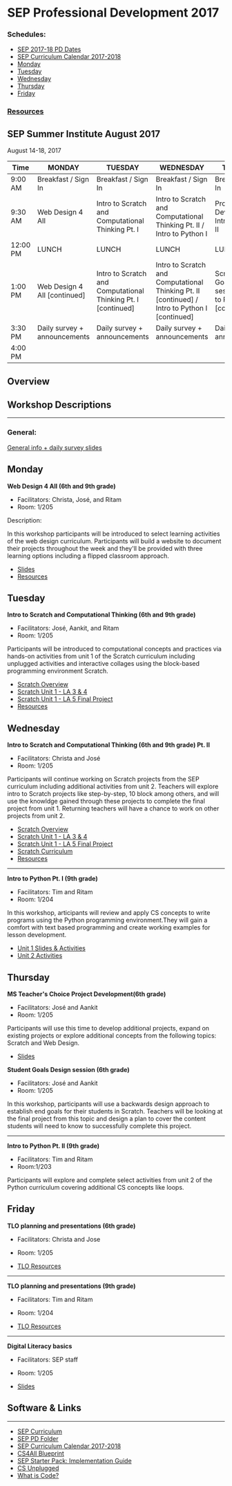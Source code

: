 # SEP Professional Development 2017

### Schedules:
* [SEP 2017-18 PD Dates](https://drive.google.com/open?id=0B3omYkYPfQ0yWXpHRlNla2NMM1U)
* [SEP Curriculum Calendar 2017-2018](https://drive.google.com/open?id=1tnvlHdIT_-7ACauHstNih9gdVIMJRoN4MNj_qMnnzM4)
* [Monday](#monday)
* [Tuesday](#tuesday)
* [Wednesday](#wednesday)
* [Thursday](#thursday)
* [Friday](#friday)


### [Resources](#links)

## SEP Summer Institute August 2017
August 14-18, 2017

| Time | MONDAY | TUESDAY | WEDNESDAY | THURSDAY | FRIDAY
| -----|-------| ------- | --------| --------| --------|
| 9:00 AM |Breakfast / Sign In|Breakfast / Sign In|Breakfast / Sign In |Breakfast / Sign In|Breakfast / Sign In
9:30 AM |Web Design 4 All|Intro to Scratch and Computational Thinking Pt. I |Intro to Scratch and Computational Thinking Pt. II / Intro to Python I |Project Development / Intro to Python II | TLO planning 
12:00 PM |LUNCH|LUNCH|LUNCH|LUNCH|LUNCH 
1:00 PM |Web Design 4 All [continued]|Intro to Scratch and Computational Thinking Pt. I [continued] |Intro to Scratch and Computational Thinking  Pt. II [continued] / Intro to Python I [continued]  |Scratch Student Goals Design session / Intro to Python II [continued] |TLO teacher presentations / Digital Literacy basics
3:30 PM | Daily survey + announcements|Daily survey + announcements|Daily survey + announcements | Daily survey + announcements|Daily survey + announcements
4:00 PM | | | | |

## Overview

## Workshop Descriptions
***
###  General:
[General info + daily survey slides](https://drive.google.com/open?id=1Z6Dmu8_OfjGwPjy1s1UE2bYY992TnHBp-0DgvfnCI9g)

## <a name="monday">Monday</a>

**Web Design 4 All (6th and 9th grade)**
* Facilitators: Christa, José, and Ritam
* Room: 1/205

Description:

In this workshop participants will be introduced to select learning activities of the web design curriculum. Participants will build a website to document their projects throughout the week and they'll be provided with three learning options including a flipped classroom approach.

* [Slides](https://drive.google.com/open?id=1ydKCcWOZ7cbXUaOShNuqCs_5qVBSOf60ukThG5sd1P0)
* [Resources](https://drive.google.com/open?id=0B3omYkYPfQ0yamlzRndvc2x3MDg)

## <a name="tuesday">Tuesday</a>

**Intro to Scratch and Computational Thinking (6th and 9th grade)**
* Facilitators: José, Aankit, and Ritam
* Room: 1/205

Participants will be introduced to computational concepts and practices via hands-on activities from unit 1 of the Scratch curriculum including unplugged activities and interactive collages using the block-based programming environment Scratch. 

* [Scratch Overview](https://docs.google.com/presentation/d/1d4K6IubmkTpvsFEyvZd3B7X6mTLis-RU0LFIcuTqjAk/edit?usp=sharing)
* [Scratch Unit 1 - LA 3 & 4](https://docs.google.com/presentation/d/1OQlsSDBv1vd1muRGXhp69S00j2mlzoHh1flXEVwDIUY/edit?usp=sharing) 
* [Scratch Unit 1 - LA 5 Final Project](https://docs.google.com/presentation/d/1fcEYRol2XES1b-iLkhgJToXoCwy0UFO0OlSNvcZnjS4/edit?usp=sharing)
* [Resources](https://drive.google.com/open?id=0B3omYkYPfQ0yQUpReGREcUdiUGs)

## <a name="wednesday">Wednesday</a>

**Intro to Scratch and Computational Thinking (6th and 9th grade) Pt. II**
* Facilitators: Christa and José 
* Room: 1/205

Participants will continue working on Scratch projects from the SEP curriculum including additional activities from unit 2. Teachers will explore intro to Scratch projects like step-by-step, 10 block among others, and will use the knowldge gained through these projects to complete the final project from unit 1. Returning teachers will have a chance to work on other projects from unit 2.

* [Scratch Overview](https://docs.google.com/presentation/d/1d4K6IubmkTpvsFEyvZd3B7X6mTLis-RU0LFIcuTqjAk/edit?usp=sharing)
* [Scratch Unit 1 - LA 3 & 4](https://docs.google.com/presentation/d/1OQlsSDBv1vd1muRGXhp69S00j2mlzoHh1flXEVwDIUY/edit?usp=sharing) 
* [Scratch Unit 1 - LA 5 Final Project](https://docs.google.com/presentation/d/1fcEYRol2XES1b-iLkhgJToXoCwy0UFO0OlSNvcZnjS4/edit?usp=sharing)
* [Scratch Curriculum](https://drive.google.com/open?id=0BxT9j1QGbz7zam53emlMbG9mLVk)
* [Resources](https://drive.google.com/open?id=0B3omYkYPfQ0yQUpReGREcUdiUGs)

---

**Intro to Python Pt. I (9th grade)**
* Facilitators: Tim and Ritam
* Room: 1/204

In this workshop, articipants will review and apply CS concepts to write programs using the Python programming environment.They will gain a comfort with text based programming and create working examples for lesson development.

* [Unit 1 Slides & Activities](https://drive.google.com/open?id=0B3omYkYPfQ0yZzFNVVNiakUwQk0)
* [Unit 2 Activities](https://drive.google.com/open?id=0B3omYkYPfQ0yRHRReWpiS2dvU00)

## <a name="thursday">Thursday</a>

**MS Teacher's Choice Project Development(6th grade)**
* Facilitators: José and Aankit
* Room: 1/205

Participants will use this time to develop additional projects, expand on existing projects or explore additional concepts from the following topics: Scratch and Web Design. 

* [Slides](https://docs.google.com/presentation/d/1qm062EeWEWRk65SM-XBKK-xvRIbbz-_V85QtxFimz-k/edit?usp=sharing)

**Student Goals Design session (6th grade)**
* Facilitators: José and Aankit
* Room: 1/205

In this workshop, participants will use a backwards design approach to establish end goals for their students in Scratch. Teachers will be looking at the final project from this topic and design a plan to cover the content students will need to know to successfully complete this project.

---

**Intro to Python Pt. II (9th grade)**
* Facilitators: Tim and Ritam 
* Room:1/203

Participants will explore and complete select activities from unit 2 of the Python curriculum covering additional CS concepts like loops.

## <a name="friday">Friday</a>

**TLO planning and presentations (6th grade)**
* Facilitators: Christa and Jose
* Room: 1/205

* [TLO Resources](https://drive.google.com/open?id=0B3omYkYPfQ0yaXZwSGhQNXJLOXM)

---

**TLO planning and presentations (9th grade)**
* Facilitators: Tim and Ritam
* Room: 1/204

* [TLO Resources](https://drive.google.com/open?id=0B3omYkYPfQ0yaXZwSGhQNXJLOXM)

---

**Digital Literacy basics**
* Facilitators: SEP staff
* Room: 1/205

* [Slides](https://docs.google.com/presentation/d/1kUK1-auiuAKJ2u6R-pgZSrfCslxlrAC8Ie56VKRu5WA/edit?usp=sharing)


## <a name="links">Software & Links</a>
***

*   [SEP Curriculum](https://drive.google.com/open?id=0B8D2ft9M8qQCamQwZGpJMEU2TEk)
* [SEP PD Folder](https://drive.google.com/open?id=0B8D2ft9M8qQCYXY2V3VndWNob0E)
*   [SEP Curriculum Calendar 2017-2018](https://drive.google.com/open?id=1tnvlHdIT_-7ACauHstNih9gdVIMJRoN4MNj_qMnnzM4)
*   [CS4All Blueprint](http://blueprint.cs4all.nyc/)
*   [SEP Starter Pack: Implementation Guide](https://drive.google.com/a/strongschools.nyc/file/d/0B1tN9SuyE6fxOHJOZkxsYURPRHc/view)
*   [CS Unplugged](http://csunplugged.org/)
*   [What is Code?](https://www.bloomberg.com/graphics/2015-paul-ford-what-is-code/)


